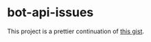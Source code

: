 # bot-api-issues

This project is a prettier continuation of [this gist](https://gist.github.com/shayypy/32940b3f6d1290374b2c32ce6cc71277).

